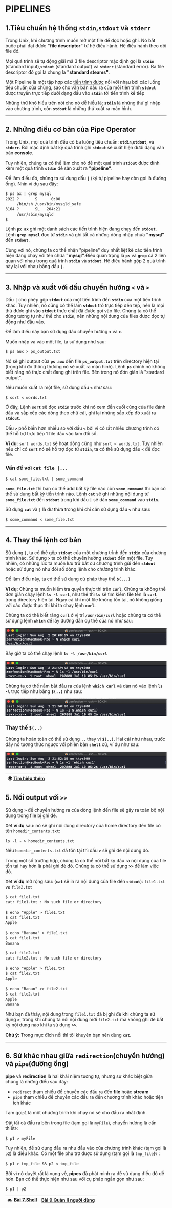 # PIPELINES

## 1.Tiêu chuẩn hệ thống `stdin`,`stdout` và `stderr`

Trong Unix, khi chương trình muốn mở một file để đọc hoặc ghi. Nó bắt buộc phải đạt được **"file descriptor"** từ hệ điều hành. Hệ điều hành theo dõi file đó.

Mọi quá trình sẽ tự động giãi mã 3 file descriptor mặc định gọi là **`stdin`** (standard input),**`stdout`** (standard output) và **`stderr`** (standard error). Ba file descriptor đó gọi là chung là **"standard steams"**.

Một Pipeline là một tập hợp các [tiến trình được](https://vi.wikipedia.org/wiki/Ti%E1%BA%BFn_tr%C3%ACnh "Tiến trình") nối với nhau bởi các luồng tiêu chuẩn của chúng, sao cho văn bản đầu ra của mỗi tiến trình **`stdout`** được truyền trực tiếp dưới dạng đầu vào **`stdin`** tới tiến trình kế tiếp

Những thứ khó hiểu trên nói cho nó dễ hiểu là: **`stdin`** là những thứ gì nhập vào chương trình, còn **`stdout`** là những thứ xuất ra màn hình.

---

## 2. Những điều cơ bản của Pipe Operator

Trong Unix, mọi quá trình đều có ba luồng tiêu chuẩn: **`stdin`**,**`stdout`**, và **`stderr`**. Bởi mặc định bất kỳ quá trình ghi **`stdout`** sẽ xuất hiện dưới dạng văn bản **console**.

Tuy nhiên, chúng ta có thể làm cho nó để một quá trình **`stdout`** được đính kèm một quá trình **`stdin`** để sản xuất ra **"pipeline"**.

Để làm điều đó, chúng ta sử dụng dấu **`|`** (ký tự pipeline hay còn gọi là đường ống). Nhìn ví dụ sau đây:

```shell
$ ps ax | grep mysql
2922 ?       S      0:00
     /bin/sh /usr/bin/mysqld_safe
3164 ?       SL   204:21
     /usr/sbin/mysqld
$
```

Lệnh **`px ax`** ghi một danh sách các tiến trình hiện đang chạy đến **`stdout`**. Lệnh **`grep mysql`** đọc từ **`stdin`** và ghi tất cả những dòng nhập chứa **"mysql"** đến **`stdout`**.

Cùng với nó, chúng ta có thể nhận "pipeline" duy nhất liệt kê các tiến trình hiện đang chạy với tên chứa **"mysql"**.Điều quan trọng là **`ps`** và **`grep`** cả 2 liên quan với nhau trong quá trình **`stdin`** và **`stdout`**. Hệ điều hành gộp 2 quá trình này lại với nhau bằng dấu **`|`**.

---

## 3. Nhập và xuất với dấu chuyển hướng  `<` và `>`

Dấu **`|`** cho phép gộp **`stdout`** của một tiến trình đến **`stdin`** của một tiến trình khác. Tuy nhiên, nó cũng có thể làm **`stdout`** trỏ trực tiếp đến tệp, nên là mọi thứ được ghi vào **`stdout`** thực chất đã được gọi vào file. Chúng ta có thể dùng tương tự như thế cho **`stdin`**, nên những nội dung của files được đọc tự động như đầu vào.

Để làm điều này bạn sử dụng dấu chuyển hướng **`<`** và **`>`**.

Muốn nhập và vào một file, ta sử dụng như sau:

```shell
$ ps aux > ps_output.txt
```

Nó sẽ ghi output của **`ps aux`** đến file **`ps_output.txt`** trên directory hiện tại (trong khi đó thông thường nó sẽ xuất ra màn hình). Lệnh **`ps`** chính nó không biết rằng nó thực chất đang ghi trên file. Bên trong nó đơn giản là "stardard output".

Nếu muốn xuất ra một file, sử dụng dấu **`<`** như sau:

```shell
$ sort < words.txt
```

Ở đây, Lệnh **`sort`** sẽ đọc **`stdin`** trước khi nó xem đến cuối cùng của file đánh dấu và sắp xếp các dòng theo chữ cái, ghi lại những sắp xếp đó xuất ra **`stdout`**.

Dấu **`>`** phổ biến hơn nhiều so với dấu **`<`** bởi vì có rất nhiều chương trình có thể hỗ trợ trực tiếp 1 file đầu vào làm đối số. 

**Ví dụ:** `sort words.txt` sẽ hoạt động cũng như `sort < words.txt`. Tuy nhiên nếu chỉ có **`sort`** nó sẽ hỗ trợ đọc từ **`stdin`**, ta có thể sử dụng dấu **`<`** để đọc file.

### Vấn đề với **`cat file |...`**

```shell
$ cat some_file.txt | some_command
```

**`some_file.txt`** thì bạn có thể add bất kỳ file nào còn **`some_command`** thì bạn có thể sử dụng bất kỳ tiến trình nào. Lệnh **`cat`** sẽ ghi những nội dung từ **`some_file.txt`** đến **`stdout`** trong khi dấu **`|`** sẽ dán **`some_command`** vào **`stdin`**.

Sử dụng **`cat`** và **`|`** là dư thừa trong khi chỉ cần sử dụng dấu **`<`** như sau:

```shell
$ some_command < some_file.txt
```

---

## 4. Thay thế lệnh cơ bản

Sử dụng **`|`**, ta có thể gộp **`stdout`** của một chương trình đến **`stdin`** của chương trình khác. Sử dụng **`>`** ta có thể chuyển hướng **`stdout`** đến một file. Tuy nhiên, có những lúc ta muốn lưu trữ bất cứ chương trình gửi đến **`stdout`** hoặc sử dụng nó như đối số dòng lệnh cho chương trình khác.

Để làm điều này, ta có thể sử dụng cú pháp thay thế **`$(...)`**

**Ví dụ:** Chúng ta muốn kiểm tra quyền thực thi trên **`curl`**. Chúng ta không thể đơn giản chạy lệnh **`ls -l curl`**, như thế thì **`ls`** sẽ tìm kiếm file tên là **`curl`** trong directory hiện tại. Ngay cả khi một file không tồn tại, nó không giống với các được thực thi khi ta chạy lệnh **`curl`**.

Chúng ta có thể biết rằng **`curl`** ở vị trí **``/usr/bin/curl``** hoặc chúng ta có thể sử dụng lệnh **`which`** để lấy đường dẫn cụ thể của nó như sau:

![Ảnh chụp Màn hình 2020-08-02 lúc 21.49.51.png](https://raw.githubusercontent.com/Zenfection/Image/master/2020/08/02-21-49-52-A%CC%89nh%20chu%CC%A3p%20Ma%CC%80n%20hi%CC%80nh%202020-08-02%20lu%CC%81c%2021.49.51.png)

Bây giờ ta có thể chạy lệnh **`ls -l /usr/bin/curl`**

![Ảnh chụp Màn hình 2020-08-02 lúc 21.50.51.png](https://raw.githubusercontent.com/Zenfection/Image/master/2020/08/02-21-50-58-A%CC%89nh%20chu%CC%A3p%20Ma%CC%80n%20hi%CC%80nh%202020-08-02%20lu%CC%81c%2021.50.51.png)

Chúng ta có thể nắm bắt đầu ra của lệnh **`which curl`** và dán nó vào lệnh **`ls -l`** trực tiếp như bằng **`$(..)`** như sau:

![Ảnh chụp Màn hình 2020-08-02 lúc 21.52.32.png](https://raw.githubusercontent.com/Zenfection/Image/master/2020/08/02-21-52-36-A%CC%89nh%20chu%CC%A3p%20Ma%CC%80n%20hi%CC%80nh%202020-08-02%20lu%CC%81c%2021.52.32.png)

### Thay thế `$(..)`

Chúng ta hoàn toàn có thể sử dụng   **````..````** thay vì **`$(..)`**. Hai cái như nhau, trước đây nó tương thức ngược với phiên bản **`shell`** cũ, ví dụ như sau:

![Ảnh chụp Màn hình 2020-08-02 lúc 21.57.02.png](https://raw.githubusercontent.com/Zenfection/Image/master/2020/08/02-21-57-06-A%CC%89nh%20chu%CC%A3p%20Ma%CC%80n%20hi%CC%80nh%202020-08-02%20lu%CC%81c%2021.57.02.png)

| 🌍 [Tìm hiểu thêm](http://www.tldp.org/LDP/abs/html/commandsub.html) |
| -------------------------------------------------------------------- |

## 5. Nối output với **`>>`**

Sử dụng **`>`** để chuyển hướng ra của dòng lệnh đến file sẽ gây ra toàn bộ nội dung trong file bị ghi đè. 

Xét **ví dụ** sau: nó sẽ ghi nội dung directory của home directory đến file có tên `homedir_contents.txt`:

```shell
ls -l ~ > homedir_contents.txt
```

Nếu `homedir_contents.txt` đã tồn tại thì dấu **`>`** sẽ ghi đè nội dung đó.

Trong một số trường hợp, chúng ta có thể nối bất kỳ đầu ra nội dụng của file tồn tại hay hơn là phải ghi đè đó. Chúng ta có thể sử dụng **`>>`** để làm việc đó.

Xét **ví dụ** mở rộng sau: (**`cat`** sẽ in ra nội dung của file đến **`stdout`**): `file1.txt` và `file2.txt`

```shell
$ cat file1.txt
cat: file1.txt : No such file or directory

$ echo "Apple" > file1.txt
$ cat file1.txt
Apple

$ echo "Banana" > file1.txt
$ cat file1.txt
Banana
```

```shell
$ cat file2.txt
cat: file2.txt : No such file or directory

$ echo "Apple" > file1.txt
$ cat file2.txt
Apple

$ echo "Banan" >> file2.txt
$ cat file2.txt
Apple
Banana
```

Như bạn đã thấy, nội dung trong `file1.txt` đã bị ghi đè khi chúng ta sử dụng **`>`**, trong khi chúng ta nối nội dung mới `file2.txt` mà không ghi đè bất kỳ nội dung nào khi ta sử dụng **`>>`**.

**Chú ý:** Trong mục đích nối thì tôi khuyên bạn nên dùng **`cat`**.

---

## 6. Sử khác nhau giữa `redirection`(chuyển hướng) và `pipe`(đường ống)

**pipe** và **redirection** là hai khái niệm tương tự, nhưng sự khác biệt giữa chúng là những điều sau đây:

- `redirect` tham chiếu để chuyển các đầu ra đến **file** hoặc **stream**
- `pipe` tham chiếu để chuyển các đầu ra đến chương trình khác hoặc tiện ích khác

Tạm gọi`p1` là một chương trình khi chạy nó sẽ cho đầu ra nhất định.

Đặt tất cả đầu ra bên trong file (tạm gọi là `myFile`), chuyển hướng là cần thiết🌀:

```shell
$ p1 > myFile
```

Tuy nhiên, để sử dụng đầu ra như đầu vào của chương trình khác (tạm gọi là `p2`) là điều khác. Có một file phụ trợ được sử dụng (tạm gọi là `tmp_file`)🌀 : 

```shell
$ p1 > tmp_file && p2 < tmp_file
```

Bởi vì nó duyệt rất là vụng về, **pipes** đã phát minh ra để sử dụng điều đó dễ hơn. Bạn có thể thực hiện như sau với cụ pháp ngắn gọn như sau:

```shell
$ p1 | p2
```

| 🔙  [Bài 7.Shell](https://github.com/Zenfection/Linux-for-babies/blob/master/Người%20dùng%20và%20quản%20lí%20file/7.Shell.md) | [Bài 9.Quản lí người dùng](https://github.com/Zenfection/Linux-for-babies/blob/master/Người%20dùng%20và%20quản%20lí%20file/9.Quản%20lí%20người%20dùng.md) |
| ----------------------------------------------------------------------------------------------------------------------------- | --------------------------------------------------------------------------------------------------------------------------------------------------------- |
